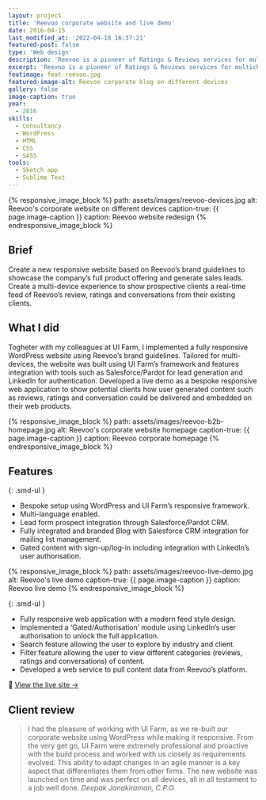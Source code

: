 ```yaml
---
layout: project
title: 'Reevoo corporate website and live demo'
date: 2016-04-15
last_modified_at: '2022-04-18 16:37:21'
featured-post: false
type: 'Web design'
description: 'Reevoo is a pioneer of Ratings & Reviews services for multichannel brands and retailers.'
excerpt: 'Reevoo is a pioneer of Ratings & Reviews services for multichannel brands and retailers.'
featimage: feat-reevoo.jpg
featured-image-alt: Reevoo corporate blog on different devices
gallery: false
image-caption: true
year: 
  - 2016
skills:
  - Consultancy
  - WordPress
  - HTML
  - CSS
  - SASS
tools:
  - Sketch app
  - Sublime Text
---
```

{% responsive_image_block %}
  path: assets/images/reevoo-devices.jpg
  alt: Reevoo's corporate website on different devices
  caption-true: {{ page.image-caption }}
  caption: Reevoo website redesign
{% endresponsive_image_block %}

## Brief
Create a new responsive website based on Reevoo’s brand guidelines to showcase the company’s full product offering and generate sales leads. Create a multi-device experience to show prospective clients a real-time feed of Reevoo’s review, ratings and conversations from their existing clients. 

## What I did
Togheter with my colleagues at UI Farm, I implemented a fully responsive WordPress website using Reevoo’s brand guidelines. Tailored for multi-devices, the website was built using UI Farm’s framework and features integration with tools such as Salesforce/Pardot for lead generation and LinkedIn for authentication. Developed a live demo as a bespoke responsive web application to show potential clients how user generated content such as reviews, ratings and conversation could be delivered and embedded on their web products.

{% responsive_image_block %}
  path: assets/images/reevoo-b2b-homepage.jpg
  alt: Reevoo's corporate website homepage
  caption-true: {{ page.image-caption }}
  caption: Reevoo corporate homepage
{% endresponsive_image_block %}

## Features

{: .smd-ul }
- Bespoke setup using WordPress and UI Farm’s responsive framework.
- Multi-language enabled.
- Lead form prospect integration through Salesforce/Pardot CRM.
- Fully integrated and branded Blog with Salesforce CRM integration for mailing list management.
- Gated content with sign-up/log-in including integration with LinkedIn’s user authorisation.

{% responsive_image_block %}
  path: assets/images/reevoo-live-demo.jpg
  alt: Reevoo's live demo
  caption-true: {{ page.image-caption }}
  caption: Reevoo live demo
{% endresponsive_image_block %}

{: .smd-ul }
- Fully responsive web application with a modern feed style design.
- Implemented a ‘Gated/Authorisation’ module using LinkedIn’s user authorisation to unlock the full application.
- Search feature allowing the user to explore by industry and client.
- Filter feature allowing the user to view different categories (reviews, ratings and conversations) of content.
- Developed a web service to pull content data from Reevoo’s platform.

<div class="my-5 py-3">
  <p class="fs-2 text-center">🔗 <a href="https://www.reevoo.com">View the live site&nbsp;→</a></p>
</div>

## Client review

> I had the pleasure of working with UI Farm, as we re-built our corporate website using WordPress while making it responsive. From the very get go, UI Farm were extremely professional and proactive with the build process and worked with us closely as requirements evolved. This ability to adapt changes in an agile manner is a key aspect that differentiates them from other firms. The new website was launched on time and was perfect on all devices, all in all testament to a job well done.
<cite>Deepak Janakiraman, C.P.O.</cite>